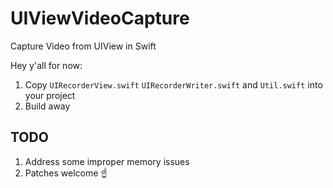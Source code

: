 # UIViewVideoCapture
Capture Video from UIView in Swift

Hey y'all for now:
1. Copy `UIRecorderView.swift` `UIRecorderWriter.swift` and `Util.swift` into your project
2. Build away

## TODO
1. Address some improper memory issues
2. Patches welcome ☝️
